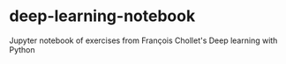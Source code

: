 # deep-learning-notebook
Jupyter notebook of exercises from François Chollet's Deep learning with Python
